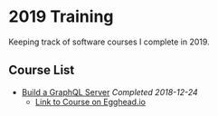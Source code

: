 # 2019 Training

Keeping track of software courses I complete in 2019. 

## Course List

* [Build a GraphQL Server](./graphql-server) _Completed 2018-12-24_
    * [Link to Course on Egghead.io](https://egghead.io/courses/build-a-graphql-server) 

